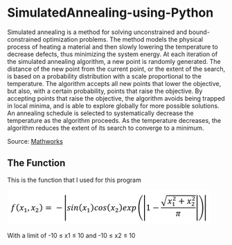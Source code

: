 # SimulatedAnnealing-using-Python

Simulated annealing is a method for solving unconstrained and bound-constrained optimization problems. The method models the physical process of heating a material and then slowly lowering the temperature to decrease defects, thus minimizing the system energy. At each iteration of the simulated annealing algorithm, a new point is randomly generated. The distance of the new point from the current point, or the extent of the search, is based on a probability distribution with a scale proportional to the temperature. The algorithm accepts all new points that lower the objective, but also, with a certain probability, points that raise the objective. By accepting points that raise the objective, the algorithm avoids being trapped in local minima, and is able to explore globally for more possible solutions. An annealing schedule is selected to systematically decrease the temperature as the algorithm proceeds. As the temperature decreases, the algorithm reduces the extent of its search to converge to a minimum.

Source: [Mathworks](https://www.mathworks.com/help/gads/what-is-simulated-annealing.html)

## The Function
This is the function that I used for this program

![rumus](/img/rumus.png)

With a limit of -10 ≤ x1 ≤ 10 and -10 ≤ x2 ≤ 10
